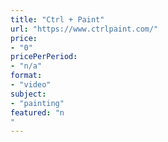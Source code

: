 ```yaml
---
title: "Ctrl + Paint"
url: "https://www.ctrlpaint.com/"
price: 
- "0"
pricePerPeriod: 
- "n/a"
format: 
- "video"
subject: 
- "painting"
featured: "n"
---
```

